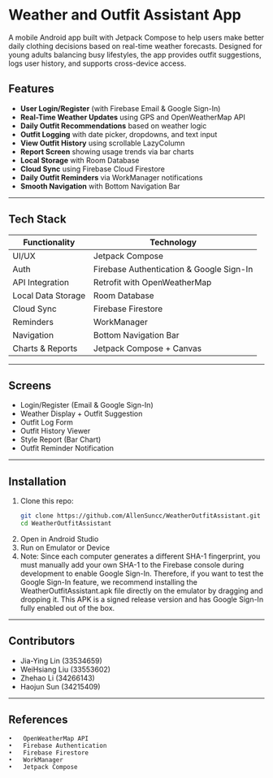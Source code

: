 # Weather and Outfit Assistant App 

A mobile Android app built with Jetpack Compose to help users make better daily clothing decisions based on real-time weather forecasts. Designed for young adults balancing busy lifestyles, the app provides outfit suggestions, logs user history, and supports cross-device access.

## Features

-  **User Login/Register** (with Firebase Email & Google Sign-In)
-  **Real-Time Weather Updates** using GPS and OpenWeatherMap API
-  **Daily Outfit Recommendations** based on weather logic
-  **Outfit Logging** with date picker, dropdowns, and text input
-  **View Outfit History** using scrollable LazyColumn
-  **Report Screen** showing usage trends via bar charts
-  **Local Storage** with Room Database
-  **Cloud Sync** using Firebase Cloud Firestore
-  **Daily Outfit Reminders** via WorkManager notifications
-  **Smooth Navigation** with Bottom Navigation Bar

---

##  Tech Stack

| Functionality         | Technology                                 |
|-----------------------|--------------------------------------------|
| UI/UX                 | Jetpack Compose                            |
| Auth                  | Firebase Authentication & Google Sign-In   |
| API Integration       | Retrofit with OpenWeatherMap               |
| Local Data Storage    | Room Database                              |
| Cloud Sync            | Firebase Firestore                         |
| Reminders             | WorkManager                                |
| Navigation            | Bottom Navigation Bar                      |
| Charts & Reports      | Jetpack Compose + Canvas                   |

---

## Screens

- Login/Register (Email & Google Sign-In)
- Weather Display + Outfit Suggestion
- Outfit Log Form
- Outfit History Viewer
- Style Report (Bar Chart)
- Outfit Reminder Notification

---

##  Installation

1. Clone this repo:
   ```bash
   git clone https://github.com/AllenSuncc/WeatherOutfitAssistant.git
   cd WeatherOutfitAssistant
2.	Open in Android Studio
3.	Run on Emulator or Device
4.	Note: Since each computer generates a different SHA-1 fingerprint, you must manually add your own SHA-1 to the Firebase console during development to enable Google Sign-In.
Therefore, if you want to test the Google Sign-In feature, we recommend installing the WeatherOutfitAssistant.apk file directly on the emulator by dragging and dropping it.
This APK is a signed release version and has Google Sign-In fully enabled out of the box.
   


---

## Contributors

- Jia-Ying Lin (33534659)
- WeiHsiang Liu (33553602)
- Zhehao Li (34266143)
- Haojun Sun (34215409)


---


##  References

	•	OpenWeatherMap API
	•	Firebase Authentication
	•	Firebase Firestore
	•	WorkManager
	•	Jetpack Compose


